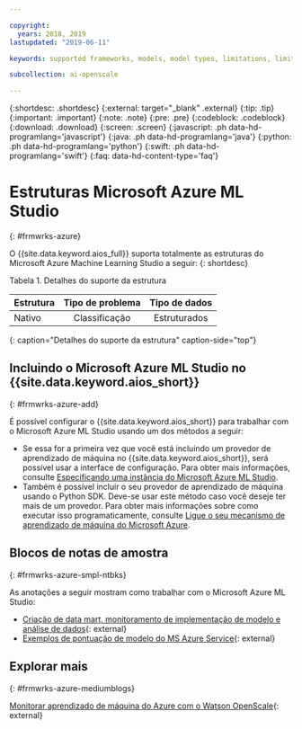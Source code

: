 ```yaml
---

copyright:
  years: 2018, 2019
lastupdated: "2019-06-11"

keywords: supported frameworks, models, model types, limitations, limits, azure

subcollection: ai-openscale

---
```


{:shortdesc: .shortdesc}
{:external: target="_blank" .external}
{:tip: .tip}
{:important: .important}
{:note: .note}
{:pre: .pre}
{:codeblock: .codeblock}
{:download: .download}
{:screen: .screen}
{:javascript: .ph data-hd-programlang='javascript'}
{:java: .ph data-hd-programlang='java'}
{:python: .ph data-hd-programlang='python'}
{:swift: .ph data-hd-programlang='swift'}
{:faq: data-hd-content-type='faq'}

# Estruturas Microsoft Azure ML Studio
{: #frmwrks-azure}

O {{site.data.keyword.aios_full}} suporta totalmente as estruturas do Microsoft Azure Machine Learning Studio a seguir:
{: shortdesc}

Tabela 1. Detalhes do suporte da estrutura

| Estrutura | Tipo de problema | Tipo de dados |
|:---|:---:|:---:|
| Nativo | Classificação | Estruturados |
{: caption="Detalhes do suporte da estrutura" caption-side="top"}

## Incluindo o Microsoft Azure ML Studio no {{site.data.keyword.aios_short}}
{: #frmwrks-azure-add}

É possível configurar o {{site.data.keyword.aios_short}} para trabalhar com o Microsoft Azure ML Studio usando um dos métodos a seguir:

- Se essa for a primeira vez que você está incluindo um provedor de aprendizado de máquina no {{site.data.keyword.aios_short}}, será possível usar a interface de configuração. Para obter mais informações, consulte [Especificando uma instância do Microsoft Azure ML Studio](/docs/services/ai-openscale?topic=ai-openscale-connect-azure).
- Também é possível incluir o seu provedor de aprendizado de máquina usando o Python SDK. Deve-se usar este método caso você deseje ter mais de um provedor. Para obter mais informações sobre como executar isso programaticamente, consulte [Ligue o seu mecanismo de aprendizado de máquina do Microsoft Azure](/docs/services/ai-openscale?topic=ai-openscale-cml-connect#cml-azbind).


## Blocos de notas de amostra
{: #frmwrks-azure-smpl-ntbks}

As anotações a seguir mostram como trabalhar com o Microsoft Azure ML Studio:

- [Criação de data mart, monitoramento de implementação de modelo e análise de dados](https://github.com/pmservice/ai-openscale-tutorials/blob/master/notebooks/AI%20OpenScale%20and%20Azure%20ML%20Studio%20Engine.ipynb){: external}
- [Exemplos de pontuação de modelo do MS Azure Service](https://dataplatform.cloud.ibm.com/analytics/notebooks/v2/0d4ebd8d-87cb-4c38-8ba8-37f5623df131/view?access_token=fcb2c411aed913bf94f86f434184db67aef1a6b304824b86b4ad63686e4890be){: external}

## Explorar mais
{: #frmwrks-azure-mediumblogs}

[Monitorar aprendizado de máquina do Azure com o Watson OpenScale](https://developer.ibm.com/patterns/monitor-azure-machine-learning-studio-models-with-ai-openscale/){: external}
